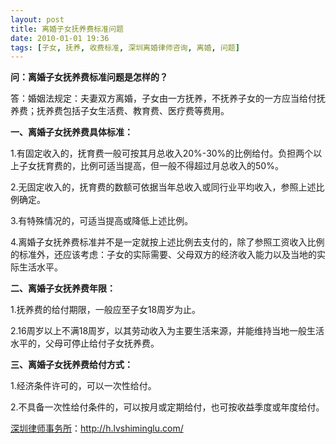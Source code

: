 ```yaml
---
layout: post
title: 离婚子女抚养费标准问题
date: 2010-01-01 19:36
tags: [子女, 抚养, 收费标准, 深圳离婚律师咨询, 离婚, 问题]
---
```

<strong>问：离婚子女抚养费标准问题是怎样的？</strong>

答：婚姻法规定：夫妻双方离婚，子女由一方抚养，不抚养子女的一方应当给付抚养费；抚养费包括子女生活费、教育费、医疗费等费用。

<strong>一、离婚子女抚养费具体标准：</strong>

1.有固定收入的，抚育费一般可按其月总收入20%-30%的比例给付。负担两个以上子女抚育费的，比例可适当提高，但一般不得超过月总收入的50%。

2.无固定收入的，抚育费的数额可依据当年总收入或同行业平均收入，参照上述比例确定。

3.有特殊情况的，可适当提高或降低上述比例。

4.离婚子女抚养费标准并不是一定就按上述比例去支付的，除了参照工资收入比例的标准外，还应该考虑：子女的实际需要、父母双方的经济收入能力以及当地的实际生活水平。

<strong>二、离婚子女抚养费年限： </strong>

1.抚养费的给付期限，一般应至子女18周岁为止。

2.16周岁以上不满18周岁，以其劳动收入为主要生活来源，并能维持当地一般生活水平的，父母可停止给付子女抚养费。<strong></strong>

<strong>三、离婚子女抚养费给付方式：</strong>

1.经济条件许可的，可以一次性给付。

2.不具备一次性给付条件的，可以按月或定期给付，也可按收益季度或年度给付。

<a href="http://h.lvshiminglu.com/">深圳律师事务所</a>：<a href="http://h.lvshiminglu.com/">http://h.lvshiminglu.com/</a>

